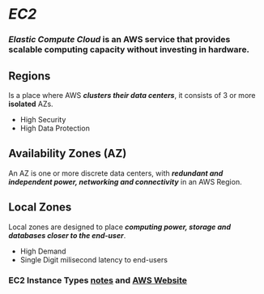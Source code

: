 # *EC2*

### *Elastic Compute Cloud* is an AWS service that provides scalable computing capacity without investing in hardware.  

## Regions
Is a place where AWS ***clusters their data centers***, it consists of 3 or more **isolated** AZs.
* High Security 
* High Data Protection

## Availability Zones (AZ)
An AZ is one or more discrete data centers, with ***redundant and independent power, networking and connectivity*** in an AWS Region.

## Local Zones
Local zones are designed to place ***computing power, storage and databases closer to the end-user***.
* High Demand
* Single Digit milisecond latency to end-users

### EC2 Instance Types [notes](./aws_ec2-instances.md) and [AWS Website](https://aws.amazon.com/ec2/instance-types/)